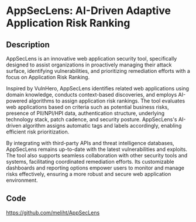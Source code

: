 # AppSecLens: AI-Driven Adaptive Application Risk Ranking

## Description
AppSecLens is an innovative web application security tool, specifically designed to assist organizations in proactively managing their attack surface, identifying vulnerabilities, and prioritizing remediation efforts with a focus on Application Risk Ranking.

Inspired by VulnHero, AppSecLens identifies related web applications using domain knowledge, conducts context-based discoveries, and employs AI-powered algorithms to assign application risk rankings. The tool evaluates web applications based on criteria such as potential business risks, presence of PII/NPI/HPI data, authentication structure, underlying technology stack, patch cadence, and security posture. AppSecLens's AI-driven algorithm assigns automatic tags and labels accordingly, enabling efficient risk prioritization.

By integrating with third-party APIs and threat intelligence databases, AppSecLens remains up-to-date with the latest vulnerabilities and exploits. The tool also supports seamless collaboration with other security tools and systems, facilitating coordinated remediation efforts. Its customizable dashboards and reporting options empower users to monitor and manage risks effectively, ensuring a more robust and secure web application environment.

## Code
https://github.com/meliht/AppSecLens
